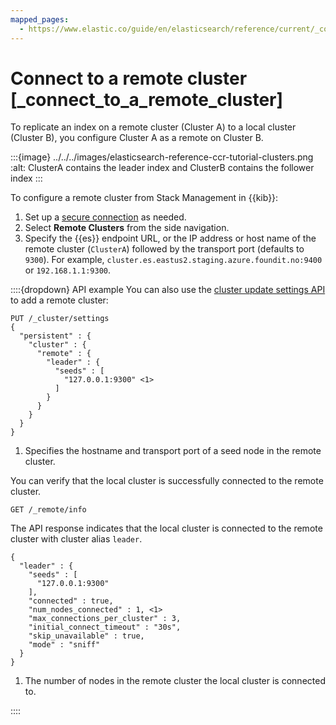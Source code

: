 ```yaml
---
mapped_pages:
  - https://www.elastic.co/guide/en/elasticsearch/reference/current/_connect_to_a_remote_cluster.html
---
```


# Connect to a remote cluster [_connect_to_a_remote_cluster]

To replicate an index on a remote cluster (Cluster A) to a local cluster (Cluster B), you configure Cluster A as a remote on Cluster B.

:::{image} ../../../images/elasticsearch-reference-ccr-tutorial-clusters.png
:alt: ClusterA contains the leader index and ClusterB contains the follower index
:::

To configure a remote cluster from Stack Management in {{kib}}:

1. Set up a [secure connection](https://www.elastic.co/guide/en/elasticsearch/reference/current/remote-clusters.html#add-remote-clusters) as needed.
2. Select **Remote Clusters** from the side navigation.
3. Specify the {{es}} endpoint URL, or the IP address or host name of the remote cluster (`ClusterA`) followed by the transport port (defaults to `9300`). For example, `cluster.es.eastus2.staging.azure.foundit.no:9400` or `192.168.1.1:9300`.

::::{dropdown} API example
You can also use the [cluster update settings API](https://www.elastic.co/docs/api/doc/elasticsearch/operation/operation-cluster-put-settings) to add a remote cluster:

```console
PUT /_cluster/settings
{
  "persistent" : {
    "cluster" : {
      "remote" : {
        "leader" : {
          "seeds" : [
            "127.0.0.1:9300" <1>
          ]
        }
      }
    }
  }
}
```

1. Specifies the hostname and transport port of a seed node in the remote cluster.


You can verify that the local cluster is successfully connected to the remote cluster.

```console
GET /_remote/info
```

The API response indicates that the local cluster is connected to the remote cluster with cluster alias `leader`.

```console-result
{
  "leader" : {
    "seeds" : [
      "127.0.0.1:9300"
    ],
    "connected" : true,
    "num_nodes_connected" : 1, <1>
    "max_connections_per_cluster" : 3,
    "initial_connect_timeout" : "30s",
    "skip_unavailable" : true,
    "mode" : "sniff"
  }
}
```

1. The number of nodes in the remote cluster the local cluster is connected to.


::::


